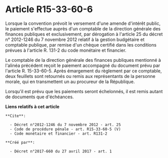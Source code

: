 # Article R15-33-60-6

Lorsque la convention prévoit le versement d'une amende d'intérêt public, le paiement s'effectue auprès d'un comptable de la
direction générale des finances publiques et exclusivement, par dérogation à l'article 25 du décret n° 2012-1246 du 7
novembre 2012 relatif à la gestion budgétaire et comptable publique, par remise d'un chèque certifié dans les conditions
prévues à l'article R. 131-2 du code monétaire et financier. 

Le comptable de la direction générale des finances publiques mentionné à l'alinéa précédent reçoit le paiement accompagné du
document prévu par l'article R. 15-33-60-5. Après émargement du règlement par ce comptable, deux feuillets sont retournés ou
remis aux représentants de la personne morale, qui en transmettent un au procureur de la République. 

Lorsqu'il est prévu que les paiements seront échelonnés, il est remis autant de documents que d'échéances.

**Liens relatifs à cet article**

	**Cite**:

	  - Décret n°2012-1246 du 7 novembre 2012 - art. 25
	  - Code de procédure pénale - art. R15-33-60-5 (V)
	  - Code monétaire et financier - art. R131-2

	**Créé par**:

	  - Décret n°2017-660 du 27 avril 2017 - art. 1
